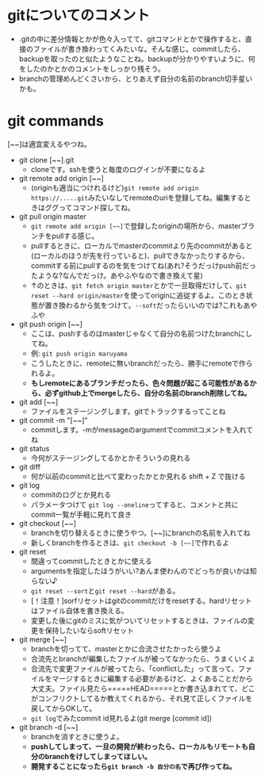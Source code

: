 # gitについてのコメント
+ .gitの中に差分情報とかが色々入ってて、gitコマンドとかで操作すると、直接のファイルが書き換わってくみたいな。そんな感じ。commitしたら、backupを取ったのと似たようなことね。backupが分かりやすいように、何をしたのかとかのコメントをしっかり残そう。
+ branchの管理めんどくさいから、とりあえず自分の名前のbranch切手星いかも。

# git commands
[~~]は適宜変えるやつね。
+ git clone [~~].git
	+ cloneです。sshを使うと毎度のログインが不要になるよ
+ git remote add origin [~~]
	+ (originも適当につけれるけど)`git remote add origin https://.....git`みたいなしてremoteのuriを登録してね。編集するときはググってコマンド探してね。
+ git pull origin master
  + `git remote add origin [~~]`で登録したoriginの場所から、masterブランチをpullする感じ。
  + pullするときに、ローカルでmasterのcommitより先のcommitがあると(ローカルのほうが先を行っていると)、pullできなかったりするから、commitする前にpullするのを気をつけてね(あれ?そうだっけpush前だったような?なんでだっけ。あやふやなので書き換えて星)
  + ↑のときは、`git fetch origin master`とかで一旦取得だけして、`git reset --hard origin/master`を使ってoriginに追従するよ。このとき状態が置き換わるから気をつけて。`--soft`だったらいいのでは?これもあやふや
+ git push origin [~~]
	+ ここは、pushするのはmasterじゃなくて自分の名前つけたbranchにしてね。
	+ 例: `git push origin maruyama`
	+ こうしたときに、remoteに無いbranchだったら、勝手にremoteで作られるよ。
	+ **もしremoteにあるブランチだったら、色々問題が起こる可能性があるから、必ずgithub上でmergeしたら、自分の名前のbranch削除してね。**
+ git add [~~]
  + ファイルをステージングします。gitでトラックするってことね
+ git commit -m "[~~]"
  + commitします。-mがmessageのargumentでcommitコメントを入れてね
+ git status
  + 今何がステージングしてるかとかそういうの見れる
+ git diff
  + 何が以前のcommitと比べて変わったかとか見れる shift + Z で抜ける
+ git log
  + commitのログとか見れる
  + パラメータつけて `git log --oneline`ってすると、コメントと共にcommit一覧が手軽に見れて良き
+ git checkout [~~]
  + branchを切り替えるときに使うやつ。[~~]にbranchの名前を入れてね
  + 新しくbranchを作るときは、`git checkout -b [~~]`で作れるよ
+ git reset
  + 間違ってcommitしたときとかに使える
  + argumentsを指定したほうがいい?あんま使わんのでどっちが良いかは知らない♪
  + `git reset --sort`と`git reset --hard`がある。
  + [！注意！]sorfリセットはgitのcommitだけをresetする。hardリセットはファイル自体を書き換える。
  + 変更した後にgitのミスに気がついてリセットするときは、ファイルの変更を保持したいならsoftリセット
+ git merge [~~]
  + branchを切ってて、masterとかに合流させたかったら使うよ
  + 合流先とbranchが編集したファイルが被ってなかったら、うまくいくよ
  + 合流先で変更ファイルが被ってたら、「conflictした」って言って、ファイルをマージするときに編集する必要があるけど、よくあることだから大丈夫。ファイル見たら=====HEAD=====とか書き込まれてて、どこがコンフリクトしてるか教えてくれるから、それ見て正しくファイルを戻してからOKして。
  + `git log`でみたcommit id見れるよ(git merge [commit id])
+ git branch -d [~~]
  + branchを消すときに使うよ。
  + **pushしてしまって、一旦の開発が終わったら、ローカルもリモートも自分のbranchをけしてしまってほしい。**
  + **開発することになったら`git branch -b 自分の名`で再び作ってね。**